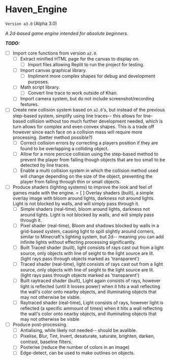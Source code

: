 # Haven_Engine
`Version a3.0` (Alpha 3.0)

*A 2d-based game engine intended for absolute beginners.*

***TODO:***
- [ ] Import core functions from version `a2.0`.
  - [ ] Extract minified HTML page for the canvas to display on.
    - [ ] Import files allowing Replit to run the project for testing.
  - [ ] Import canvas graphical library.
    - [ ] Impliment more complex shapes for debug and development purposes.
  - [ ] Math script library.
    - [ ] Convert line trace to work outside of Khan.
  - [ ] Import camera system, but do not include screenshot/recording festures.
- [ ] Create new collision system based on `a2.0`'s, but instead of the previous step-based system, simplify using line traces-- this allows for line-based collision without too much further development needed, which is turn allows for complex and even convex shapes. This is a trade off however since each face on a collision mass will require more processing. (better method possible?)
  - [ ] Correct collision errors by correcting a players position if they are found to be overlapping a colliding object.
  - [ ] Allow for a more percice collision using the step-based method to prevent the player from falling though objects that are too small to be detected by line traces.
  - [ ] Enable a multi collision system in which the collision method used will change depending on the size of the object, preventing the player from falling through thin or small objects.
- [ ] Produce shaders (lighting systems) to improve the look and feel of games made with the engine.
  = [ ] Overlay shaders (built), a simple overlay image with bloom around lights, darkness not around lights. Light is not blocked by walls, and will simply pass through it.
  - [ ] Simple shaders (real-time), bloom around lights, darkness not around lights. Light is not blocked by walls, and will simply pass through it.
  - [ ] Pixel shader (real-time), Bloom and shadows blocked by walls in a grid-based system, causing light to spill slightly around corners, similar to Minecraft's lighting system, but 2d-- meaning you can add infinite lights without effecting processing significantly.
  - [ ] Built Traced shader (built), light consists of rays cast out from a light source, only objects with line of seight to the light source are lit. (light rays pass through objects marked as 'transparent')
  - [ ] Traced shader (real-time), light consists of rays cast out from a light source, only objects with line of seight to the light source are lit. (light rays pass through objects marked as 'transparent')
  - [ ] Built raytraced shader (built), Light again consists of rays, however light is reflected (until it looses power) when it hits a wall reflecting the wall's color onto nearby objects, and illuminating objects that may not otherwise be visble.
  - [ ] Raytraced shader (real-time), Light consists of rays, however light is reflected (a specific ammount of times) when it hits a wall reflecting the wall's color onto nearby objects, and illuminating objects that may not otherwise be visble
- [ ] Produce post-processing.
  - [ ] Antialising, while likely not needed-- should be avalible.
  - [ ] Pixelise, Blur, Tint, Invert, desaturate, saturate, brighten, darken, contrast, baseline filters.
  - [ ] Posterise (reduce the number of colors in an image)
  - [ ] Edge-detect, can be used to make outlines on objects.